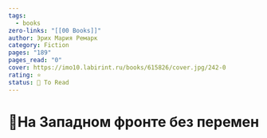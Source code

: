 ```yaml
---
tags:
  - books
zero-links: "[[00 Books]]"
author: Эрих Мария Ремарк
category: Fiction
pages: "189"
pages_read: "0"
cover: https://imo10.labirint.ru/books/615826/cover.jpg/242-0
rating: ⭐
status: 📌 To Read
---
```

# 📔На Западном фронте без перемен